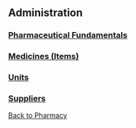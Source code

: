 ## Administration

### [Pharmaceutical Fundamentals](https://github.com/hmislk/hmis/wiki/Pharmaceutical-Fundamentals)

### [Medicines (Items)](https://github.com/hmislk/hmis/wiki/Medicines-(Items))

### [Units](https://github.com/hmislk/hmis/wiki/Units)

### [Suppliers](https://github.com/hmislk/hmis/wiki/Suppliers)


[Back to Pharmacy](https://github.com/hmislk/hmis/wiki/Pharmacy)

